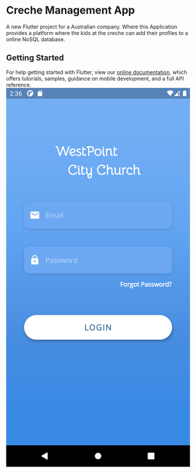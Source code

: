 # Creche Management App

A new Flutter project for a Australian company. Where this Application provides a platform where the kids at the creche can add their profiles to a online NoSQL database.

## Getting Started
For help getting started with Flutter, view our
[online documentation](https://flutter.dev/docs), which offers tutorials,
samples, guidance on mobile development, and a full API reference.
![Caption for the picture.](/LoginPage.png)
